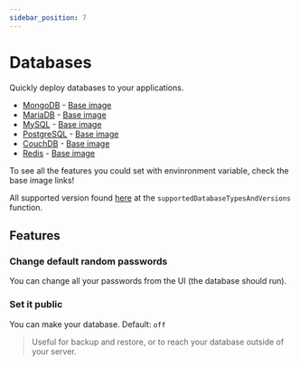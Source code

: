 ```yaml
---
sidebar_position: 7
---
```


# Databases

Quickly deploy databases to your applications.

- [MongoDB](https://mongodb.com) - [Base image](https://hub.docker.com/r/bitnami/mongodb/)
- [MariaDB](https://mariadb.org/) - [Base image](https://hub.docker.com/r/bitnami/mariadb/)
- [MySQL](https://www.mysql.com/) - [Base image](https://hub.docker.com/r/bitnami/mysql/)
- [PostgreSQL](https://www.postgresql.org/) - [Base image](https://hub.docker.com/r/bitnami/postgresql/)
- [CouchDB](https://couchdb.apache.org/) - [Base image](https://hub.docker.com/r/bitnami/redis/)
- [Redis](https://redis.io/) - [Base image](https://hub.docker.com/r/bitnami/couchdb/)

To see all the features you could set with envinronment variable, check the base image links!

All supported version found [here](https://github.com/coollabsio/coolify/blob/main/src/lib/components/common.ts) at the `supportedDatabaseTypesAndVersions` function.

## Features

### Change default random passwords
You can change all your passwords from the UI (the database should run).

### Set it public
You can make your database. Default: `off`
> Useful for backup and restore, or to reach your database outside of your server.

